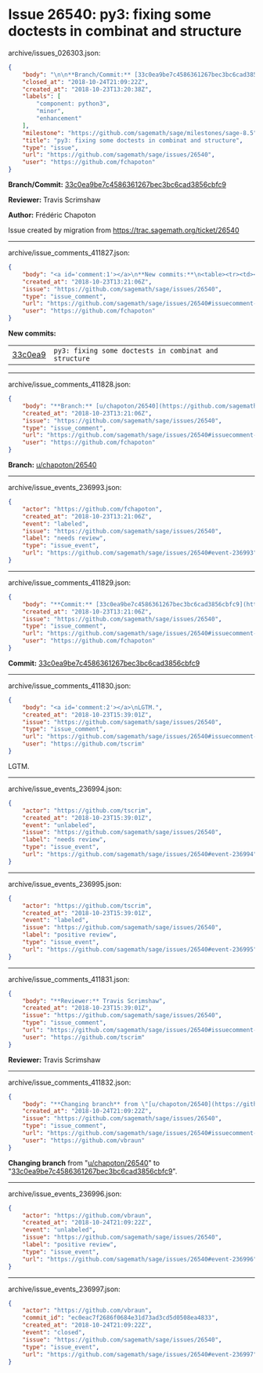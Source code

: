 # Issue 26540: py3: fixing some doctests in combinat and structure

archive/issues_026303.json:
```json
{
    "body": "\n\n**Branch/Commit:** [33c0ea9be7c4586361267bec3bc6cad3856cbfc9](https://github.com/sagemath/sagetrac-mirror/commit/33c0ea9be7c4586361267bec3bc6cad3856cbfc9)\n\n**Reviewer:** Travis Scrimshaw\n\n**Author:** Fr\u00e9d\u00e9ric Chapoton\n\nIssue created by migration from https://trac.sagemath.org/ticket/26540\n\n",
    "closed_at": "2018-10-24T21:09:22Z",
    "created_at": "2018-10-23T13:20:38Z",
    "labels": [
        "component: python3",
        "minor",
        "enhancement"
    ],
    "milestone": "https://github.com/sagemath/sage/milestones/sage-8.5",
    "title": "py3: fixing some doctests in combinat and structure",
    "type": "issue",
    "url": "https://github.com/sagemath/sage/issues/26540",
    "user": "https://github.com/fchapoton"
}
```


**Branch/Commit:** [33c0ea9be7c4586361267bec3bc6cad3856cbfc9](https://github.com/sagemath/sagetrac-mirror/commit/33c0ea9be7c4586361267bec3bc6cad3856cbfc9)

**Reviewer:** Travis Scrimshaw

**Author:** Frédéric Chapoton

Issue created by migration from https://trac.sagemath.org/ticket/26540





---

archive/issue_comments_411827.json:
```json
{
    "body": "<a id='comment:1'></a>\n**New commits:**\n<table><tr><td><a href=\"https://github.com/sagemath/sagetrac-mirror/commit/33c0ea9be7c4586361267bec3bc6cad3856cbfc9\">33c0ea9</a></td><td><code>py3: fixing some doctests in combinat and structure</code></td></tr></table>\n",
    "created_at": "2018-10-23T13:21:06Z",
    "issue": "https://github.com/sagemath/sage/issues/26540",
    "type": "issue_comment",
    "url": "https://github.com/sagemath/sage/issues/26540#issuecomment-411827",
    "user": "https://github.com/fchapoton"
}
```

<a id='comment:1'></a>
**New commits:**
<table><tr><td><a href="https://github.com/sagemath/sagetrac-mirror/commit/33c0ea9be7c4586361267bec3bc6cad3856cbfc9">33c0ea9</a></td><td><code>py3: fixing some doctests in combinat and structure</code></td></tr></table>




---

archive/issue_comments_411828.json:
```json
{
    "body": "**Branch:** [u/chapoton/26540](https://github.com/sagemath/sagetrac-mirror/tree/u/chapoton/26540)",
    "created_at": "2018-10-23T13:21:06Z",
    "issue": "https://github.com/sagemath/sage/issues/26540",
    "type": "issue_comment",
    "url": "https://github.com/sagemath/sage/issues/26540#issuecomment-411828",
    "user": "https://github.com/fchapoton"
}
```

**Branch:** [u/chapoton/26540](https://github.com/sagemath/sagetrac-mirror/tree/u/chapoton/26540)



---

archive/issue_events_236993.json:
```json
{
    "actor": "https://github.com/fchapoton",
    "created_at": "2018-10-23T13:21:06Z",
    "event": "labeled",
    "issue": "https://github.com/sagemath/sage/issues/26540",
    "label": "needs review",
    "type": "issue_event",
    "url": "https://github.com/sagemath/sage/issues/26540#event-236993"
}
```



---

archive/issue_comments_411829.json:
```json
{
    "body": "**Commit:** [33c0ea9be7c4586361267bec3bc6cad3856cbfc9](https://github.com/sagemath/sagetrac-mirror/commit/33c0ea9be7c4586361267bec3bc6cad3856cbfc9)",
    "created_at": "2018-10-23T13:21:06Z",
    "issue": "https://github.com/sagemath/sage/issues/26540",
    "type": "issue_comment",
    "url": "https://github.com/sagemath/sage/issues/26540#issuecomment-411829",
    "user": "https://github.com/fchapoton"
}
```

**Commit:** [33c0ea9be7c4586361267bec3bc6cad3856cbfc9](https://github.com/sagemath/sagetrac-mirror/commit/33c0ea9be7c4586361267bec3bc6cad3856cbfc9)



---

archive/issue_comments_411830.json:
```json
{
    "body": "<a id='comment:2'></a>\nLGTM.",
    "created_at": "2018-10-23T15:39:01Z",
    "issue": "https://github.com/sagemath/sage/issues/26540",
    "type": "issue_comment",
    "url": "https://github.com/sagemath/sage/issues/26540#issuecomment-411830",
    "user": "https://github.com/tscrim"
}
```

<a id='comment:2'></a>
LGTM.



---

archive/issue_events_236994.json:
```json
{
    "actor": "https://github.com/tscrim",
    "created_at": "2018-10-23T15:39:01Z",
    "event": "unlabeled",
    "issue": "https://github.com/sagemath/sage/issues/26540",
    "label": "needs review",
    "type": "issue_event",
    "url": "https://github.com/sagemath/sage/issues/26540#event-236994"
}
```



---

archive/issue_events_236995.json:
```json
{
    "actor": "https://github.com/tscrim",
    "created_at": "2018-10-23T15:39:01Z",
    "event": "labeled",
    "issue": "https://github.com/sagemath/sage/issues/26540",
    "label": "positive review",
    "type": "issue_event",
    "url": "https://github.com/sagemath/sage/issues/26540#event-236995"
}
```



---

archive/issue_comments_411831.json:
```json
{
    "body": "**Reviewer:** Travis Scrimshaw",
    "created_at": "2018-10-23T15:39:01Z",
    "issue": "https://github.com/sagemath/sage/issues/26540",
    "type": "issue_comment",
    "url": "https://github.com/sagemath/sage/issues/26540#issuecomment-411831",
    "user": "https://github.com/tscrim"
}
```

**Reviewer:** Travis Scrimshaw



---

archive/issue_comments_411832.json:
```json
{
    "body": "**Changing branch** from \"[u/chapoton/26540](https://github.com/sagemath/sagetrac-mirror/tree/u/chapoton/26540)\" to \"[33c0ea9be7c4586361267bec3bc6cad3856cbfc9](https://github.com/sagemath/sagetrac-mirror/commit/33c0ea9be7c4586361267bec3bc6cad3856cbfc9)\".",
    "created_at": "2018-10-24T21:09:22Z",
    "issue": "https://github.com/sagemath/sage/issues/26540",
    "type": "issue_comment",
    "url": "https://github.com/sagemath/sage/issues/26540#issuecomment-411832",
    "user": "https://github.com/vbraun"
}
```

**Changing branch** from "[u/chapoton/26540](https://github.com/sagemath/sagetrac-mirror/tree/u/chapoton/26540)" to "[33c0ea9be7c4586361267bec3bc6cad3856cbfc9](https://github.com/sagemath/sagetrac-mirror/commit/33c0ea9be7c4586361267bec3bc6cad3856cbfc9)".



---

archive/issue_events_236996.json:
```json
{
    "actor": "https://github.com/vbraun",
    "created_at": "2018-10-24T21:09:22Z",
    "event": "unlabeled",
    "issue": "https://github.com/sagemath/sage/issues/26540",
    "label": "positive review",
    "type": "issue_event",
    "url": "https://github.com/sagemath/sage/issues/26540#event-236996"
}
```



---

archive/issue_events_236997.json:
```json
{
    "actor": "https://github.com/vbraun",
    "commit_id": "ec0eac7f2686f0684e31d73ad3cd5d0508ea4833",
    "created_at": "2018-10-24T21:09:22Z",
    "event": "closed",
    "issue": "https://github.com/sagemath/sage/issues/26540",
    "type": "issue_event",
    "url": "https://github.com/sagemath/sage/issues/26540#event-236997"
}
```
